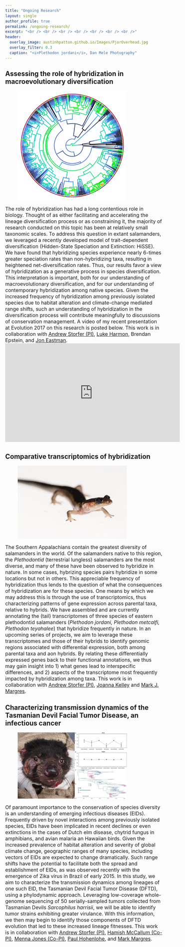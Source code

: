 ```yaml
---
title: "Ongoing Research"
layout: single
author_profile: true
permalink: /ongoing-research/
excerpt: "<br /> <br /> <br /> <br /> <br /> <br /> <br />"
header:
  overlay_image: austinhpatton.github.io/Images/PjorOverhead.jpg
  overlay_filter: 0.3
  caption: "<i>Plethodon jordani</i>, Dan Mele Photography"
---
```

<h2>Assessing the role of hybridization in macroevolutionary diversification</h2>
<figure style="width: 350px" class="wrap align-left">
<img src="/Images/HybDivers_Image.jpg">
</figure>
<font size="3"> The role of hybridization has had a long contentious role in biology. Thought of as either facilitating and accelerating the lineage diversification process or as constraining it, the majority of research conducted on this topic has been at relatively small taxonomic scales. To address this question in extant salamanders, we leveraged a recently developed model of trait-dependent diversification (Hidden-State Speciation and Extinction: HiSSE). We have found that hybridizing species experience nearly 6-times greater speciation rates than non-hybridizing taxa, resulting in heightened net-diversification rates. Thus, our results favor a view of hybridization as a generative process in species diversification. This interpretation is important, both for our understanding of macroevolutionary diversification, and for our understanding of contemporary hybridization among native species. Given the increased frequency of hybridization among previously isolated species due to habitat alteration and climate-change mediated range shifts, such an understanding of hybridization in the diversification process will contribute meaningfully to discussions of conservation management. A video of my recent presentation at Evolution 2017 on this research is posted below. This work is in collaboration with <u><a href="http://public.wsu.edu/~storfer/">Andrew Storfer (PI)</a></u>, <u><a href="http://lukejharmon.github.io/">Luke Harmon</a></u>, Brendan Epstein, and <u><a href="https://public.wsu.edu/~storfer/eastman/pages/index.html">Jon Eastman</a></u>. <iframe width="560" height="315" src="https://www.youtube.com/embed/Tkuhtg3x0AA?list=PLWCsWxY07Dh5dIhFwrTtLcJBZK81Wp1Xn" frameborder="0" allowfullscreen></iframe></font>

<h2>Comparative transcriptomics of hybridization</h2>
<figure style="width: 350px" class="wrap align-left">
<img src="/Images/CompLangGenomics_Image.jpg" class="inline">
</figure>
<font size="3">The Southern Appalachians contain the greatest diversity of salamanders in the world. Of the salamanders native to this region, the <i>Plethodontid</i> (terrestrial lungless) salamanders are the most diverse, and many of these have been observed to hybridize in nature. In some cases, hybrizing species pairs hybridize in some locations but not in others. This appreciable frequency of hybridization thus lends to the question of what the consequences of hybridization are for these species. One means by which we may address this is through the use of transcriptomics, thus characterizing patterns of gene expression across parental taxa, relative to hybrids. We have assembled and are currently annotating the (tail) transcriptomes of three species of eastern plethodontid salamanders (<i>Plethodon jordani, Plethodon metcalfi, Plethodon teyahalee</i>) that hybridize frequently in nature. In an upcoming series of projects, we aim to leverage these transcriptomes and those of their hybrids to identify genomic regions associated with differential expression, both among parental taxa and aon hybrids. By relating these differentially expressed genes back to their functional annotations, we thus may gain insight into 1) what genes lead to interspecific differences, and 2) aspects of the transcriptome most frequently impacted by hybridization among taxa. This work is in collaboration with <u><a href="http://public.wsu.edu/~storfer/">Andrew Storfer (PI)</a></u>, <u><a href="https://kelleylab.wordpress.com/">Joanna Kelley</a></u> and <u><a href="https://scholar.google.com/citations?user=HyuvK6AAAAAJ&hl=en">Mark J. Margres</a></u>.</font>

<h2>Characterizing transmission dynamics of the Tasmanian Devil Facial Tumor Disease, an infectious cancer</h2>
<figure style="width: 350px" class="wrap align-left">
<img src="/Images/DFTD_Pic.jpg" class="inline">
</figure>
<font size="3">Of paramount importance to the conservation of species diversity is an understanding of emerging infectious diseases (EIDs). Frequently driven by novel interactions among previously isolated species, EIDs have been implicated in recent declines or even extinctions in the cases of Dutch elm disease, chytrid fungus in amphibians, and avian malaria an Hawaiian birds. Given the increased prevalence of habitat alteration and severity of global climate change, geographic ranges of many species, including vectors of EIDs are expected to change dramatically. Such range shifts have the potential to facilitate both the spread and establishment of EIDs, as was observed recently with the emergence of Zika virus in Brazil of early 2015. In this study, we aim to characterize the transmission dynamics among lineages of one such EID, the Tasmanian Devil Facial Tumor Disease (DFTD), using a phylodynamic approach. Leveraging low-coverage whole-genome sequencing of 50 serially-sampled tumors collected from Tasmanian Devils <i>Sarcophilus harrisii</i>, we will be able to identify tumor strains exhibiting greater virulance. With this information, we then may begin to identify those components of DFTD evolution that led to these increased lineage fitnesses. This work is in collaboration with <u><a href="http://public.wsu.edu/~storfer/">Andrew Storfer (PI)</a></u>, <u><a href="https://www.mccallum-disease-ecology.com/">Hamish McCallum (Co-PI)</a></u>, <u><a href="http://www.utas.edu.au/zoology/research/conservation-biology-and-wildlife-management/effects-of-dftd-on-behaviours-associated-with-transmission-and-on-reproductive-females/menna-jones">Menna Jones (Co-PI)</a></u>, <u><a href="http://hohenlohelab.github.io/">Paul Hohenlohe</a></u>, and <u><a href="https://scholar.google.com/citations?user=HyuvK6AAAAAJ&hl=en">Mark Margres</a></u>.</font>



